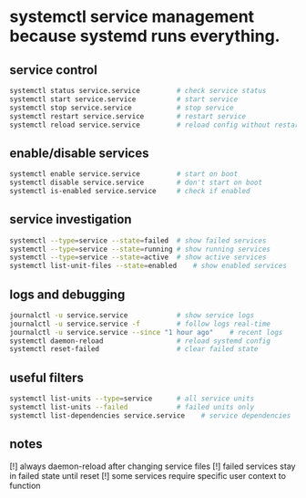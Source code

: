 # systemctl service management because systemd runs everything.

## service control
```bash
systemctl status service.service         # check service status
systemctl start service.service          # start service
systemctl stop service.service           # stop service  
systemctl restart service.service        # restart service
systemctl reload service.service         # reload config without restart
```

## enable/disable services
```bash
systemctl enable service.service         # start on boot
systemctl disable service.service        # don't start on boot
systemctl is-enabled service.service     # check if enabled
```

## service investigation
```bash
systemctl --type=service --state=failed  # show failed services
systemctl --type=service --state=running # show running services
systemctl --type=service --state=active  # show active services
systemctl list-unit-files --state=enabled    # show enabled services
```

## logs and debugging
```bash
journalctl -u service.service            # show service logs
journalctl -u service.service -f         # follow logs real-time
journalctl -u service.service --since "1 hour ago"    # recent logs
systemctl daemon-reload                  # reload systemd config
systemctl reset-failed                   # clear failed state
```

## useful filters
```bash
systemctl list-units --type=service      # all service units
systemctl list-units --failed            # failed units only
systemctl list-dependencies service.service    # service dependencies
```

## notes
[!] always daemon-reload after changing service files
[!] failed services stay in failed state until reset
[!] some services require specific user context to function